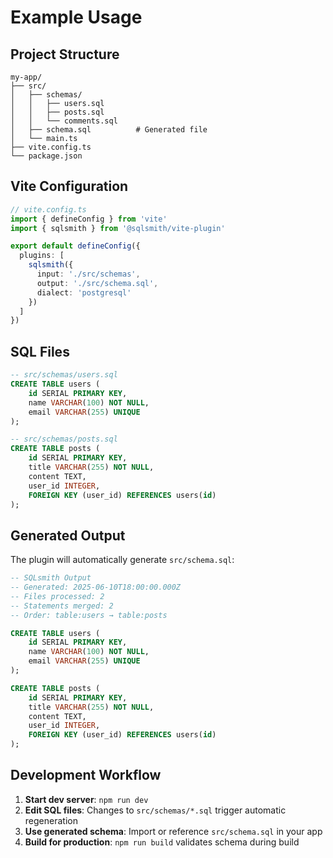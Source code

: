 # Example Usage

## Project Structure
```
my-app/
├── src/
│   ├── schemas/
│   │   ├── users.sql
│   │   ├── posts.sql
│   │   └── comments.sql
│   ├── schema.sql          # Generated file
│   └── main.ts
├── vite.config.ts
└── package.json
```

## Vite Configuration
```typescript
// vite.config.ts
import { defineConfig } from 'vite'
import { sqlsmith } from '@sqlsmith/vite-plugin'

export default defineConfig({
  plugins: [
    sqlsmith({
      input: './src/schemas',
      output: './src/schema.sql',
      dialect: 'postgresql'
    })
  ]
})
```

## SQL Files
```sql
-- src/schemas/users.sql
CREATE TABLE users (
    id SERIAL PRIMARY KEY,
    name VARCHAR(100) NOT NULL,
    email VARCHAR(255) UNIQUE
);
```

```sql
-- src/schemas/posts.sql
CREATE TABLE posts (
    id SERIAL PRIMARY KEY,
    title VARCHAR(255) NOT NULL,
    content TEXT,
    user_id INTEGER,
    FOREIGN KEY (user_id) REFERENCES users(id)
);
```

## Generated Output
The plugin will automatically generate `src/schema.sql`:

```sql
-- SQLsmith Output
-- Generated: 2025-06-10T18:00:00.000Z
-- Files processed: 2
-- Statements merged: 2
-- Order: table:users → table:posts

CREATE TABLE users (
    id SERIAL PRIMARY KEY,
    name VARCHAR(100) NOT NULL,
    email VARCHAR(255) UNIQUE
);

CREATE TABLE posts (
    id SERIAL PRIMARY KEY,
    title VARCHAR(255) NOT NULL,
    content TEXT,
    user_id INTEGER,
    FOREIGN KEY (user_id) REFERENCES users(id)
);
```

## Development Workflow

1. **Start dev server**: `npm run dev`
2. **Edit SQL files**: Changes to `src/schemas/*.sql` trigger automatic regeneration
3. **Use generated schema**: Import or reference `src/schema.sql` in your app
4. **Build for production**: `npm run build` validates schema during build 